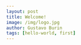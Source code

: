 ```yaml
---
layout: post
title: Welcome!
image: /img/logo.jpg
author: Gustavo Burin
tags: [hello-world, first]
---
```



